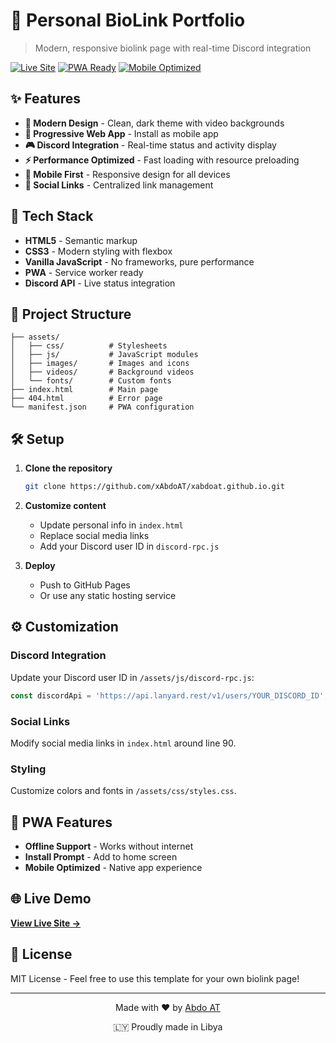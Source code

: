 # 🔗 Personal BioLink Portfolio

> Modern, responsive biolink page with real-time Discord integration

[![Live Site](https://img.shields.io/badge/Live-Site-brightgreen)](https://xabdoat.github.io)
[![PWA Ready](https://img.shields.io/badge/PWA-Ready-blue)](#)
[![Mobile Optimized](https://img.shields.io/badge/Mobile-Optimized-orange)](#)

## ✨ Features

- **🎨 Modern Design** - Clean, dark theme with video backgrounds
- **📱 Progressive Web App** - Install as mobile app
- **🎮 Discord Integration** - Real-time status and activity display
- **⚡ Performance Optimized** - Fast loading with resource preloading
- **📱 Mobile First** - Responsive design for all devices
- **🔗 Social Links** - Centralized link management

## 🚀 Tech Stack

- **HTML5** - Semantic markup
- **CSS3** - Modern styling with flexbox
- **Vanilla JavaScript** - No frameworks, pure performance
- **PWA** - Service worker ready
- **Discord API** - Live status integration

## 📁 Project Structure

```
├── assets/
│   ├── css/          # Stylesheets
│   ├── js/           # JavaScript modules
│   ├── images/       # Images and icons
│   ├── videos/       # Background videos
│   └── fonts/        # Custom fonts
├── index.html        # Main page
├── 404.html          # Error page
└── manifest.json     # PWA configuration
```

## 🛠️ Setup

1. **Clone the repository**
   ```bash
   git clone https://github.com/xAbdoAT/xabdoat.github.io.git
   ```

2. **Customize content**
   - Update personal info in `index.html`
   - Replace social media links
   - Add your Discord user ID in `discord-rpc.js`

3. **Deploy**
   - Push to GitHub Pages
   - Or use any static hosting service

## ⚙️ Customization

### Discord Integration
Update your Discord user ID in `/assets/js/discord-rpc.js`:
```javascript
const discordApi = 'https://api.lanyard.rest/v1/users/YOUR_DISCORD_ID';
```

### Social Links
Modify social media links in `index.html` around line 90.

### Styling
Customize colors and fonts in `/assets/css/styles.css`.

## 📱 PWA Features

- **Offline Support** - Works without internet
- **Install Prompt** - Add to home screen
- **Mobile Optimized** - Native app experience

## 🌐 Live Demo

[**View Live Site →**](https://xabdoat.github.io)

## 📄 License

MIT License - Feel free to use this template for your own biolink page!

---

<div align="center">
  <p>Made with ❤️ by <a href="https://github.com/xAbdoAT">Abdo AT</a></p>
  <p>🇱🇾 Proudly made in Libya</p>
</div>